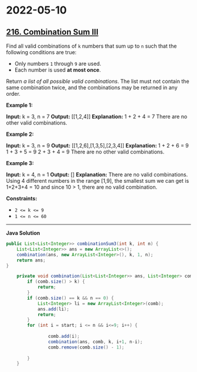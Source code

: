 # 2022-05-10

## [216. Combination Sum III](https://leetcode.com/problems/combination-sum-iii/)

Find all valid combinations of `k` numbers that sum up to `n` such that the following conditions are true:

- Only numbers `1` through `9` are used.
- Each number is used **at most once**.

Return _a list of all possible valid combinations_. The list must not contain the same combination twice, and the combinations may be returned in any order.

**Example 1:**

**Input:** k = 3, n = 7
**Output:** \[\[1,2,4\]\]
**Explanation:**
1 + 2 + 4 = 7
There are no other valid combinations.

**Example 2:**

**Input:** k = 3, n = 9
**Output:** \[\[1,2,6\],\[1,3,5\],\[2,3,4\]\]
**Explanation:**
1 + 2 + 6 = 9
1 + 3 + 5 = 9
2 + 3 + 4 = 9
There are no other valid combinations.

**Example 3:**

**Input:** k = 4, n = 1
**Output:** \[\]
**Explanation:** There are no valid combinations.
Using 4 different numbers in the range \[1,9\], the smallest sum we can get is 1+2+3+4 = 10 and since 10 > 1, there are no valid combination.

**Constraints:**

- `2 <= k <= 9`
- `1 <= n <= 60`

---

**Java Solution**

```java
public List<List<Integer>> combinationSum3(int k, int n) {
    List<List<Integer>> ans = new ArrayList<>();
    combination(ans, new ArrayList<Integer>(), k, 1, n);
    return ans;
}

    private void combination(List<List<Integer>> ans, List<Integer> comb, int k,  int start, int n) {
        if (comb.size() > k) {
            return;
        }
        if (comb.size() == k && n == 0) {
            List<Integer> li = new ArrayList<Integer>(comb);
            ans.add(li);
            return;
        }
        for (int i = start; i <= n && i<=9; i++) {
                
                comb.add(i);
                combination(ans, comb, k, i+1, n-i);
                comb.remove(comb.size() - 1);
            
        }
    }
```
